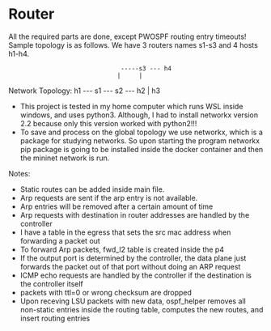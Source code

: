 # Router

All the required parts are done, except PWOSPF routing entry timeouts! Sample topology is as follows. We have 3 routers names s1-s3 and 4 hosts h1-h4.

                                   -----s3 --- h4
                                  |     |
Network Topology:         h1 --- s1 --- s2 --- h2
                                  |
                                 h3


- This project is tested in my home computer which runs WSL inside windows, and uses python3. Although, I had to install networkx version 2.2 because only this version worked with python2!!! 
- To save and process on the global topology we use networkx, which is a package for studying networks. So upon starting the program networkx pip package is going to be installed inside the docker container and then the mininet network is run.

Notes:
- Static routes can be added inside main file.
- Arp requests are sent if the arp entry is not available.
- Arp entries will be removed after a certain amount of time
- Arp requests with destination in router addresses are handled by the controller
- I have a table in the egress that sets the src mac address when forwarding a packet out
- To forward Arp packets, fwd_l2 table is created inside the p4
- If the output port is determined by the controller, the data plane just forwards the packet out of that port without doing an ARP request
- ICMP echo requests are handled by the controller if the destination is the controller itself
- packets with ttl=0 or wrong checksum are dropped
- Upon receving LSU packets with new data, ospf_helper removes all non-static entries inside the routing table, computes the new routes, and insert routing entries
